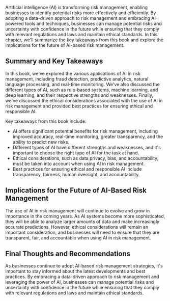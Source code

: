 
Artificial intelligence (AI) is transforming risk management, enabling businesses to identify potential risks more effectively and efficiently. By adopting a data-driven approach to risk management and embracing AI-powered tools and techniques, businesses can manage potential risks and uncertainty with confidence in the future while ensuring that they comply with relevant regulations and laws and maintain ethical standards. In this chapter, we'll summarize the key takeaways from this book and explore the implications for the future of AI-based risk management.

Summary and Key Takeaways
-------------------------

In this book, we've explored the various applications of AI in risk management, including fraud detection, predictive analytics, natural language processing, and real-time monitoring. We've also discussed the different types of AI, such as rule-based systems, machine learning, and deep learning, and their respective strengths and weaknesses. Finally, we've discussed the ethical considerations associated with the use of AI in risk management and provided best practices for ensuring ethical and responsible AI.

Key takeaways from this book include:

* AI offers significant potential benefits for risk management, including improved accuracy, real-time monitoring, greater transparency, and the ability to predict new risks.
* Different types of AI have different strengths and weaknesses, and it's important to choose the right type of AI for the task at hand.
* Ethical considerations, such as data privacy, bias, and accountability, must be taken into account when using AI in risk management.
* Best practices for ensuring ethical and responsible AI include transparency, fairness, human oversight, and accountability.

Implications for the Future of AI-Based Risk Management
-------------------------------------------------------

The use of AI in risk management will continue to evolve and grow in importance in the coming years. As AI systems become more sophisticated, they will be able to analyze larger amounts of data and make increasingly accurate predictions. However, ethical considerations will remain an important consideration, and businesses will need to ensure that they are transparent, fair, and accountable when using AI in risk management.

Final Thoughts and Recommendations
----------------------------------

As businesses continue to adopt AI-based risk management strategies, it's important to stay informed about the latest developments and best practices. By embracing a data-driven approach to risk management and leveraging the power of AI, businesses can manage potential risks and uncertainty with confidence in the future while ensuring that they comply with relevant regulations and laws and maintain ethical standards.